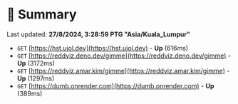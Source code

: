 # 📖 Summary
Last updated: **27/8/2024, 3:28:59 PTG "Asia/Kuala_Lumpur"**

- `GET` [https://hst.ujol.dev](https://hst.ujol.dev) - **Up** (616ms)
- `GET` [https://reddviz.deno.dev/gimme](https://reddviz.deno.dev/gimme) - **Up** (3172ms)
- `GET` [https://reddviz.amar.kim/gimme](https://reddviz.amar.kim/gimme) - **Up** (1297ms)
- `GET` [https://dumb.onrender.com](https://dumb.onrender.com) - **Up** (389ms)
